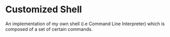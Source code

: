 # Customized Shell
An implementation of my own shell (i.e Command Line Interpreter) which is composed of a set of certain commands.

